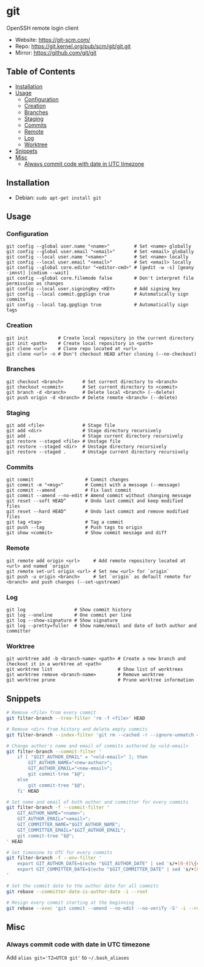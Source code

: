 # git

OpenSSH remote login client

- Website: <https://git-scm.com/>
- Repo: <https://git.kernel.org/pub/scm/git/git.git>
- Mirror: <https://github.com/git/git>

## Table of Contents

- [Installation](#installation)
- [Usage](#usage)
  - [Configuration](#configuration)
  - [Creation](#creation)
  - [Branches](#branches)
  - [Staging](#staging)
  - [Commits](#commits)
  - [Remote](#remote)
  - [Log](#log)
  - [Worktree](#worktree)
- [Snippets](#snippets)
- [Misc](#misc)
  - [Always commit code with date in UTC timezone](#always-commit-code-with-date-in-utc-timezone)

## Installation

- Debian: `sudo apt-get install git`

## Usage

### Configuration

```text
git config --global user.name "<name>"         # Set <name> globally
git config --global user.email "<email>"       # Set <email> globally
git config --local user.name "<name>"          # Set <name> locally
git config --local user.email "<email>"        # Set <email> locally
git config --global core.editor "<editor-cmd>" # [gedit -w -s] [geany -imnst] [codium --wait]
git config --global core.filemode false        # Don't interpret file permission as changes
git config --local user.signingKey <KEY>       # Add signing key
git config --local commit.gpgSign true         # Automatically sign commits
git config --local tag.gpgSign true            # Automatically sign tags
```

### Creation

```text
git init           # Create local repository in the current directory
git init <path>    # Create local repository in <path>
git clone <url>    # Clone repo located at <url>
git clone <url> -n # Don't checkout HEAD after cloning (--no-checkout)
```

### Branches

```text
git checkout <branch>       # Set current directory to <branch>
git checkout <commit>       # Set current directory to <commit>
git branch -d <branch>      # Delete local <branch> (--delete)
git push origin -d <branch> # Delete remote <branch> (--delete)
```

### Staging

```text
git add <file>              # Stage file
git add <dir>               # Stage directory recursively
git add .                   # Stage current directory recursively
git restore --staged <file> # Unstage file
git restore --staged <dir>  # Unstage directory recursively
git restore --staged .      # Unstage current directory recursively
```

### Commits

```text
git commit                   # Commit changes
git commit -m "<msg>"        # Commit with a message (--message)
git commit --amend           # Fix last commit
git commit --amend --no-edit # Amend commit without changing message
git reset --soft HEAD^       # Undo last commit and keep modified files
git reset --hard HEAD^       # Undo last commit and remove modified files
git tag <tag>                # Tag a commit
git push --tag               # Push tags to origin
git show <commit>            # Show commit message and diff
```

### Remote

```text
git remote add origin <url>     # Add remote repository located at <url> and named `origin`
git remote set-url origin <url> # Set new <url> for `origin`
git push -u origin <branch>     # Set `origin` as default remote for <branch> and push changes (--set-upstream)
```

### Log

```text
git log                  # Show commit history
git log --oneline        # One commit per line
git log --show-signature # Show signature
git log --pretty=fuller  # Show name/email and date of both author and committer
```

### Worktree

```text
git worktree add -b <branch-name> <path> # Create a new branch and checkout it in a worktree at <path>
git worktree list                        # Show list of worktrees
git worktree remove <branch-name>        # Remove worktree
git worktree prune                       # Prune worktree information
```

## Snippets

```sh
# Remove <file> from every commit
git filter-branch --tree-filter 'rm -f <file>' HEAD

# Remove <dir> from history and delete empty commits
git filter-branch --index-filter 'git rm --cached -r --ignore-unmatch <dir>' --prune-empty -- --all

# Change author's name and email of commits authored by <old-email>
git filter-branch --commit-filter '
    if [ "$GIT_AUTHOR_EMAIL" = "<old-email>" ]; then
        GIT_AUTHOR_NAME="<new-author>";
        GIT_AUTHOR_EMAIL="<new-email>";
        git commit-tree "$@";
    else
        git commit-tree "$@";
    fi' HEAD

# Set name and email of both author and committer for every commits
git filter-branch -f --commit-filter '
    GIT_AUTHOR_NAME="<name>";
    GIT_AUTHOR_EMAIL="<email>";
    GIT_COMMITTER_NAME="$GIT_AUTHOR_NAME";
    GIT_COMMITTER_EMAIL="$GIT_AUTHOR_EMAIL";
    git commit-tree "$@";
' HEAD

# Set timezone to UTC for every commits
git filter-branch -f --env-filter '
    export GIT_AUTHOR_DATE=$(echo "$GIT_AUTHOR_DATE" | sed 's/+[0-9]\{4\}/+0000/')
    export GIT_COMMITTER_DATE=$(echo "$GIT_COMMITTER_DATE" | sed 's/+[0-9]\{4\}/+0000/')
'

# Set the commit date to the author date for all commits
git rebase --committer-date-is-author-date -i --root

# Resign every commit starting at the beginning
git rebase --exec 'git commit --amend --no-edit --no-verify -S' -i --root
```

## Misc

### Always commit code with date in UTC timezone

Add `alias git='TZ=UTC0 git'` to `~/.bash_aliases`

